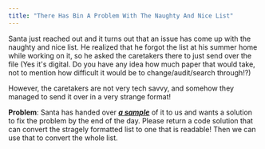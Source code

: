 ```yaml
---
title: "There Has Bin A Problem With The Naughty And Nice List"
---
```

Santa just reached out and it turns out that an issue has come up with the naughty and nice list. He realized that he forgot the list at his summer home while working on it, so he asked the caretakers there to just send over the file (Yes it's digital. Do you have any idea how much paper that would take, not to mention how difficult it would be to change/audit/search through!?)

However, the caretakers are not very tech savvy, and somehow they managed to send it over in a very strange format! 

**Problem**: Santa has handed over ***[a sample](./bin.txt)*** of it to us and wants a solution to fix the problem by the end of the day. Please return a code solution that can convert the stragely formatted list to one that is readable! Then we can use that to convert the whole list.

